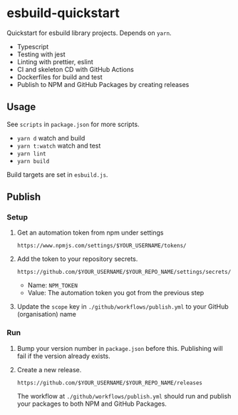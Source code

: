 # esbuild-quickstart

Quickstart for esbuild library projects. Depends on `yarn`.

- Typescript
- Testing with jest
- Linting with prettier, eslint
- CI and skeleton CD with GitHub Actions
- Dockerfiles for build and test
- Publish to NPM and GitHub Packages by creating releases

## Usage

See `scripts` in `package.json` for more scripts.

- `yarn d` watch and build
- `yarn t:watch` watch and test
- `yarn lint`
- `yarn build`

Build targets are set in `esbuild.js`.

## Publish

### Setup

1. Get an automation token from npm under settings

   ```
   https://www.npmjs.com/settings/$YOUR_USERNAME/tokens/
   ```

2. Add the token to your repository secrets.

   ```
   https://github.com/$YOUR_USERNAME/$YOUR_REPO_NAME/settings/secrets/actions/new
   ```

   - Name: `NPM_TOKEN`
   - Value: The automation token you got from the previous step

3. Update the `scope` key in `./github/workflows/publish.yml` to your GitHub (organisation) name

### Run

1. Bump your version number in `package.json` before this. Publishing will fail if the version already exists.

2. Create a new release.

   ```
   https://github.com/$YOUR_USERNAME/$YOUR_REPO_NAME/releases
   ```

   The workflow at `./github/workflows/publish.yml` should run and publish your packages to both NPM and GitHub Packages.
